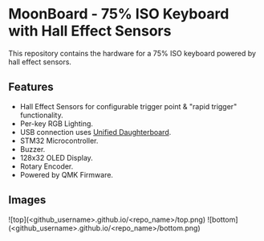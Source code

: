 # MoonBoard - 75% ISO Keyboard with Hall Effect Sensors
This repository contains the hardware for a 75% ISO keyboard powered by hall effect sensors.

## Features
- Hall Effect Sensors for configurable trigger point & "rapid trigger" functionality.
- Per-key RGB Lighting.
- USB connection uses [Unified Daughterboard](https://unified-daughterboard.github.io/).
- STM32 Microcontroller.
- Buzzer.
- 128x32 OLED Display.
- Rotary Encoder.
- Powered by QMK Firmware.

## Images
![top](<github_username>.github.io/<repo_name>/top.png)
![bottom](<github_username>.github.io/<repo_name>/bottom.png)